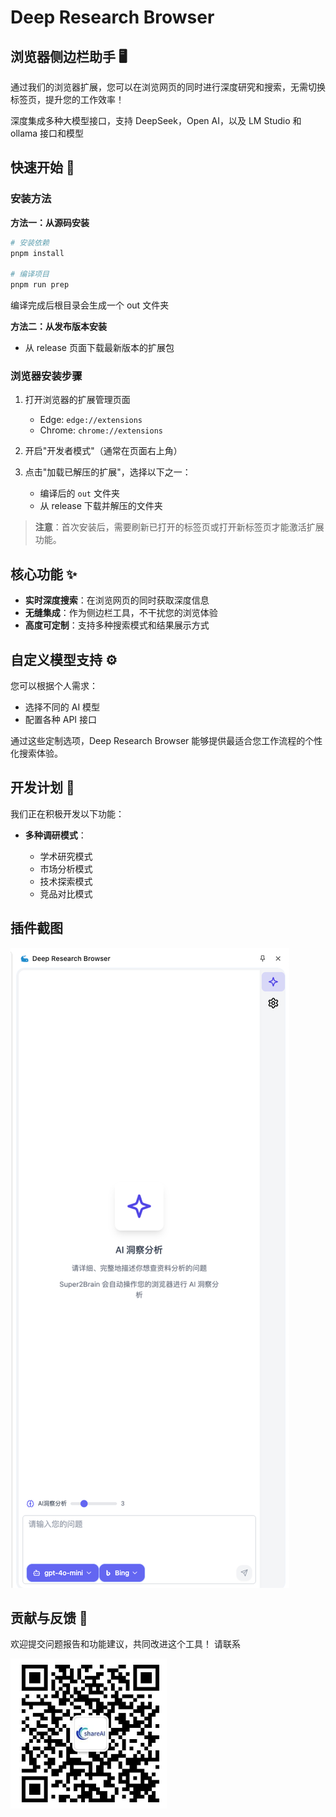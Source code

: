 # Deep Research Browser

## 浏览器侧边栏助手 🖥️

通过我们的浏览器扩展，您可以在浏览网页的同时进行深度研究和搜索，无需切换标签页，提升您的工作效率！

深度集成多种大模型接口，支持 DeepSeek，Open AI，以及 LM Studio 和 ollama 接口和模型

## 快速开始 🚀

### 安装方法

**方法一：从源码安装**

```bash
# 安装依赖
pnpm install

# 编译项目
pnpm run prep
```

编译完成后根目录会生成一个 out 文件夹

**方法二：从发布版本安装**

- 从 release 页面下载最新版本的扩展包

### 浏览器安装步骤

1. 打开浏览器的扩展管理页面

   - Edge: `edge://extensions`
   - Chrome: `chrome://extensions`

2. 开启"开发者模式"（通常在页面右上角）

3. 点击"加载已解压的扩展"，选择以下之一：
   - 编译后的 `out` 文件夹
   - 从 release 下载并解压的文件夹

> **注意**：首次安装后，需要刷新已打开的标签页或打开新标签页才能激活扩展功能。

## 核心功能 ✨

- **实时深度搜索**：在浏览网页的同时获取深度信息
- **无缝集成**：作为侧边栏工具，不干扰您的浏览体验
- **高度可定制**：支持多种搜索模式和结果展示方式

## 自定义模型支持 ⚙️

您可以根据个人需求：

- 选择不同的 AI 模型
- 配置各种 API 接口

通过这些定制选项，Deep Research Browser 能够提供最适合您工作流程的个性化搜索体验。

## 开发计划 📝

我们正在积极开发以下功能：

- **多种调研模式**：

  - 学术研究模式
  - 市场分析模式
  - 技术探索模式
  - 竞品对比模式

## 插件截图

![Deep Research Browser](./screenshot/image.png)

## 贡献与反馈 💬

欢迎提交问题报告和功能建议，共同改进这个工具！
请联系

![Share-AI Lab](./screenshot/shareailab.png)
